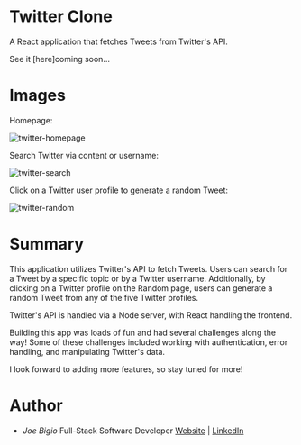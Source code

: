 # Twitter Clone

A React application that fetches Tweets from Twitter's API.

See it [here]coming soon...

# Images

Homepage:

![twitter-homepage](https://user-images.githubusercontent.com/43301741/116855120-d3c96e80-abc6-11eb-9ac9-9939892df51d.png)


Search Twitter via content or username:

![twitter-search](https://user-images.githubusercontent.com/43301741/116852611-a4b0fe00-abc2-11eb-86fa-e50c545b7024.png)

Click on a Twitter user profile to generate a random Tweet:

![twitter-random](https://user-images.githubusercontent.com/43301741/116852682-c27e6300-abc2-11eb-8d85-69cac11d9537.png)

# Summary

This application utilizes Twitter's API to fetch Tweets. Users can search for a Tweet by a specific topic or by a Twitter username. Additionally, by clicking on a Twitter profile on the Random page, users can generate a random Tweet from any of the five Twitter profiles.

Twitter's API is handled via a Node server, with React handling the frontend.

Building this app was loads of fun and had several challenges along the way! Some of these challenges included working with authentication, error handling, and manipulating Twitter's data.

I look forward to adding more features, so stay tuned for more!

# Author

- _Joe Bigio_ Full-Stack Software Developer [Website](https://j-bigio-portfolio.netlify.app/) | [LinkedIn](https://www.linkedin.com/in/joelbigio/)
